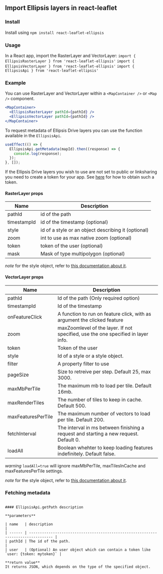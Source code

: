 ## Import Ellipsis layers in react-leaflet

### Install

Install using `npm install react-leaflet-ellipsis`

### Usage

In a React app, import the RasterLayer and VectorLayer:
`import { EllipsisRasterLayer } from 'react-leaflet-ellipsis'`
`import { EllipsisVectorLayer } from 'react-leaflet-ellipsis'`
`import { EllipsisApi } from 'react-leaflet-ellipsis'`

### Example

You can use RasterLayer and VectorLayer within a `<MapContainer />` or `<Map />` component.

```jsx
<MapContainer>
  <EllipsisRasterLayer pathId={pathId} />
  <EllipsisVectorLayer pathId={pathId} />
</MapContainer>
```

To request metadata of Ellipsis Drive layers you can use the function available in the `EllipsisApi`.

```js
useEffect(() => {
  EllipsisApi.getMetadata(mapId).then((response) => {
    console.log(response);
  });
}, []);
```

If the Ellipsis Drive layers you wish to use are not set to public or linksharing you need to create a token for your app. See [here](https://docs.ellipsis-drive.com/developers/authentication-options) for how to obtain such a token.

#### RasterLayer props

| Name        | Description                                         |
| ----------- | --------------------------------------------------- |
| pathId      | id of the path                                      |
| timestampId | id of the timestamp (optional)                      |
| style       | id of a style or an object describing it (optional) |
| zoom       | int to use as max native zoom (optional) |
| token       | token of the user (optional)                        |
| mask        | Mask of type multipolygon (optional)                |


_note_ for the style object, refer to [this documentation about it](https://docs.ellipsis-drive.com/developers/api-v3/path-raster/styles/add-style).

#### VectorLayer props

| Name                | Description                                                                                  |
| ------------------- | -------------------------------------------------------------------------------------------- |
| pathId              | Id of the path (Only required option)                                                        |
| timestampId         | Id of the timestamp                                                                          |
| onFeatureClick      | A function to run on feature click, with as argument the clicked feature                     |
| zoom             | maxZoomlevel of the layer. If not specified, use the one specified in layer info.            |
| token               | Token of the user                                                                            |
| style               | Id of a style or a style object.                                                             |
| filter              | A property filter to use                                                                     |
| pageSize            | Size to retreive per step. Default 25, max 3000.                                             |
| maxMbPerTile        | The maximum mb to load per tile. Default 16mb.                                               |
| maxRenderTiles     | The number of tiles to keep in cache. Default 500.                                           |
| maxFeaturesPerTile  | The maximum number of vectors to load per tile. Default 200.                                 |
| fetchInterval       | The interval in ms between finishing a request and starting a new request. Default 0.        |
| loadAll      | Boolean whehter to keep loading features indefinitely. Default false.   |

_warning_ `loadAll=true` will ignore maxMbPerTile, maxTilesInCache and maxFeaturesPerTile settings.

_note_ for the style object, refer to [this documentation about it](https://docs.ellipsis-drive.com/developers/api-v3/path-vector/styles/add-style).

### Fetching metadata
```

#### EllipsisApi.getPath description

**parameters**

| name   | description                                                                       |
| ------ | --------------------------------------------------------------------------------- |
| pathId | The id of the path.                                                               |
| user   | (Optional) An user object which can contain a token like `user: {token: mytoken}` |

**return value**
It returns JSON, which depends on the type of the specified object.
